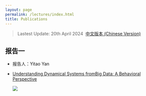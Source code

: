 ```yaml
---
layout: page
permalink: /lectures/index.html
title: Publications
---
```


> Lastest Update: 20th April 2024&nbsp;  [中文版本 (Chinese Version)](https://caihanlin.com/file/publications-zh/)

## 报告一

- 报告人：Yitao Yan<br>

- [Understanding Dynamical Systems fromBig Data: A Behavioral Perspective](https://lxy.usst.edu.cn/2023/1229/c6729a314109/page.htm)<br>

  <div>
  <img src="https://usst222122164.github.io/images/lectures/yitaoyan.jpg">
  </div>

<br>
